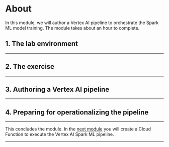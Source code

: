 
# About

In this module, we will author a Vertex AI pipeline to orchestrate the Spark ML model training. The module takes about an hour to complete.

## 1. The lab environment

<hr>

## 2. The exercise

<hr>

## 3. Authoring a Vertex AI pipeline

<hr>

## 4. Preparing for operationalizing the pipeline


<hr>

This concludes the module. In the [next module](../05-lab-guide/Module-06-Author-CloudFunction-For-Vertex-AI-Pipeline.md) you will create a Cloud Function to execute the Vertex AI Spark ML pipeline.

<hr>
